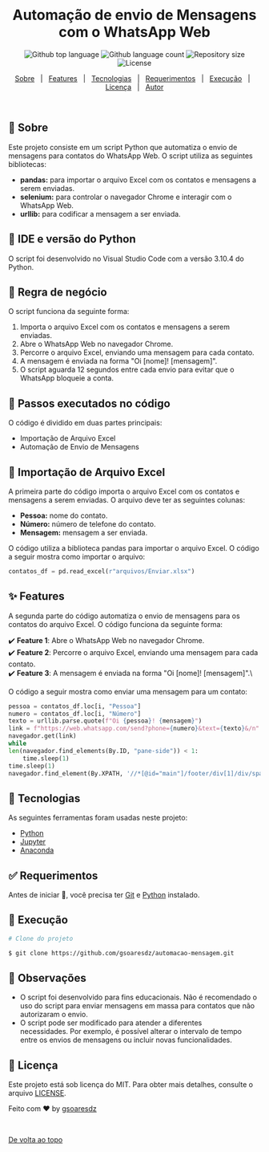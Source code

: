 &#xa0;

<h1 align="center">Automação de envio de Mensagens com o WhatsApp Web</h1>

<p align="center">
  <img alt="Github top language" src="https://img.shields.io/github/languages/top/gsoaresdz/automacao-mensagem?color=56BEB8">

  <img alt="Github language count" src="https://img.shields.io/github/languages/count/gsoaresdz/automacao-mensagem?color=56BEB8">

  <img alt="Repository size" src="https://img.shields.io/github/repo-size/gsoaresdz/automacao-mensagem?color=56BEB8">

  <img alt="License" src="https://img.shields.io/github/license/gsoaresdz/automacao-mensagem?color=56BEB8">

</p>


<p align="center">
  <a href="#dart-sobre">Sobre</a> &#xa0; | &#xa0; 
  <a href="#sparkles-features">Features</a> &#xa0; | &#xa0;
  <a href="#rocket-tecnologias">Tecnologias</a> &#xa0; | &#xa0;
  <a href="#white_check_mark-requerimentos">Requerimentos</a> &#xa0; | &#xa0;
  <a href="#checkered_flag-execução">Execução</a> &#xa0; | &#xa0;
    <a href="#memo-licença">Licença</a> &#xa0; | &#xa0;
  <a href="https://github.com/gsoaresdz" target="_blank">Autor</a>
</p>

<br>

## :dart: Sobre

Este projeto consiste em um script Python que automatiza o envio de mensagens para contatos do WhatsApp Web. O script utiliza as seguintes bibliotecas:

- **pandas:** para importar o arquivo Excel com os contatos e mensagens a serem enviadas.
- **selenium:** para controlar o navegador Chrome e interagir com o WhatsApp Web.
- **urllib:** para codificar a mensagem a ser enviada.

## :memo: IDE e versão do Python

O script foi desenvolvido no Visual Studio Code com a versão 3.10.4 do Python.

## :memo: Regra de negócio

O script funciona da seguinte forma:

1. Importa o arquivo Excel com os contatos e mensagens a serem enviadas.
2. Abre o WhatsApp Web no navegador Chrome.
3. Percorre o arquivo Excel, enviando uma mensagem para cada contato.
4. A mensagem é enviada na forma "Oi [nome]! [mensagem]".
5. O script aguarda 12 segundos entre cada envio para evitar que o WhatsApp bloqueie a conta.

## :memo: Passos executados no código

O código é dividido em duas partes principais:

- Importação de Arquivo Excel
- Automação de Envio de Mensagens

## :memo: Importação de Arquivo Excel

A primeira parte do código importa o arquivo Excel com os contatos e mensagens a serem enviadas. O arquivo deve ter as seguintes colunas:

- **Pessoa:** nome do contato.
- **Número:** número de telefone do contato.
- **Mensagem:** mensagem a ser enviada.

O código utiliza a biblioteca pandas para importar o arquivo Excel. O código a seguir mostra como importar o arquivo:

```python
contatos_df = pd.read_excel(r"arquivos/Enviar.xlsx")
```

## :sparkles: Features

A segunda parte do código automatiza o envio de mensagens para os contatos do arquivo Excel. O código funciona da seguinte forma:

:heavy_check_mark: **Feature 1**: Abre o WhatsApp Web no navegador Chrome.\
:heavy_check_mark: **Feature 2**: Percorre o arquivo Excel, enviando uma mensagem para cada contato.\
:heavy_check_mark: **Feature 3**: A mensagem é enviada na forma "Oi [nome]! [mensagem]".\

O código a seguir mostra como enviar uma mensagem para um contato:

```python
pessoa = contatos_df.loc[i, "Pessoa"]
numero = contatos_df.loc[i, "Número"]
texto = urllib.parse.quote(f"Oi {pessoa}! {mensagem}")
link = f"https://web.whatsapp.com/send?phone={numero}&text={texto}&/n"
navegador.get(link)
while
len(navegador.find_elements(By.ID, "pane-side")) < 1:
    time.sleep(1)
time.sleep(1)
navegador.find_element(By.XPATH, '//*[@id="main"]/footer/div[1]/div/span[2]/div/div[2]/div[2]/button/span').click()

```

## :rocket: Tecnologias

As seguintes ferramentas foram usadas neste projeto:

- [Python](https://www.python.org/)
- [Jupyter](https://jupyter.org/)
- [Anaconda](https://www.anaconda.com/)

## :white_check_mark: Requerimentos

Antes de iniciar :checkered_flag:, você precisa ter [Git](https://git-scm.com) e [Python](https://www.python.org/) instalado.

## :checkered_flag: Execução

```bash
# Clone do projeto

$ git clone https://github.com/gsoaresdz/automacao-mensagem.git
```

## :memo: Observações

- O script foi desenvolvido para fins educacionais. Não é recomendado o uso do script para enviar mensagens em massa para contatos que não autorizaram o envio.
- O script pode ser modificado para atender a diferentes necessidades. Por exemplo, é possível alterar o intervalo de tempo entre os envios de mensagens ou incluir novas funcionalidades.

## :memo: Licença

Este projeto está sob licença do MIT. Para obter mais detalhes, consulte o arquivo [LICENSE](LICENSE).

Feito com :heart: by <a href="https://github.com/gsoaresdz" target="_blank">gsoaresdz</a>

&#xa0;

<a href="#top">De volta ao topo</a>
